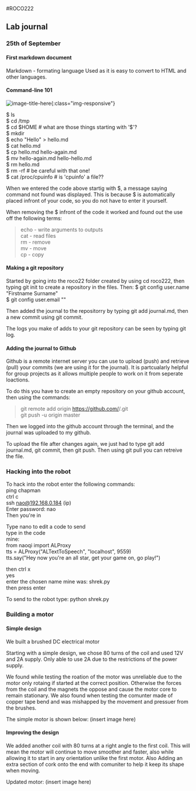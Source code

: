 #ROCO222

## Lab journal
### 25th of September

#### First markdown document

Markdown - formating language
Used as it is easy to convert to HTML and other languages.

#### Command-line 101

![image-title-here](file:///home/student/Pictures/codeHELLO.png){:class="img-responsive"}

$ ls  
$ cd /tmp  
$ cd $HOME # what are those things starting with '$'?  
$ mkdir  
$ echo "Hello" > hello.md  
$ cat hello.md  
$ cp hello.md hello-again.md  
$ mv hello-again.md hello-hello.md  
$ rm hello.md  
$ rm -rf # be careful with that one!  
$ cat /proc/cpuinfo # is 'cpuinfo' a file??  

When we entered the code above startig with $, a message saying command not found was displayed. This is because $ is automatically placed infront of your code, so you do not have to enter it yourself. 

When removing the $ infront of the code it worked and found out the use off the following terms:

>echo - write arguments to outputs  
>cat - read files  
rm - remove  
>mv - move  
cp - copy   

#### Making a git repository

Started by going into the roco22 folder created by using cd roco222, then typing git init to create a repository in the files.
Then:
$ git config user.name "Firstname Surname"  
$ git config user.email "<email>"  

Then added the journal to the repositorry by typing git add journal.md, then a new commit using git commit.

The logs you make of adds to your git repository can be seen by typing git log.

#### Adding the journal to Github

Github is a remote internet server you can use to upload (push) and retrieve (pull) your commits (we are using it for the journal). It is partcualarly helpful for group projects as it allows multiple people to work on it from seperate loactions.

To do this you have to create an empty repository on your github account, then using the commands:

> git remote add origin https://github.com/<username>/<repositoryname>.git  
> git push -u origin master  

Then we logged into the github account through the terminal, and the journal was uploaded to my github.

To upload the file after changes again, we just had to type git add journal.md, git commit, then git push. Then using git pull you can retreive the file.

### Hacking into the robot


To hack into the robot enter the following commands:  
ping chapman   
ctrl c  
ssh nao@192.168.0.184 (ip)  
Enter password: nao  
Then you're in  

Type nano to edit a code to send  
type in the code  
mine:  
from naoqi import ALProxy  
tts = ALProxy("ALTextToSpeech", "localhost", 9559)  
tts.say("Hey now you're an all star, get your game on, go play!")  

then ctrl x  
yes  
enter the chosen name mine was: shrek.py  
then press enter  
  
To send to the robot type: python shrek.py  

### Building a motor

#### Simple design

We built a brushed DC electrical motor  

Starting with a simple design, we chose 80 turns of the coil and used 12V and 2A supply.
Only able to use 2A due to the restrictions of the power supply.

We found while testing the roation of the motor was unreliable due to the motor only rotaing if started at the correct position.
Otherwise the forces from the coil and the magnets the oppose and cause the motor core to remain stationary. 
We also found when testing the comunter made of copper tape bend and was mishapped by the movement and pressuer from the brushes.

The simple motor is shown below:
(insert image here)

#### Improving the design

We added another coil with 80 turns at a right angle to the first coil. This will mean the motor will continue to move smoother and faster, also while allowing it to start in any orientation unlike the first motor.
Also Adding an extra section of cork onto the end with comuniter to help it keep its shape when moving. 

Updated motor:
(insert image here)




